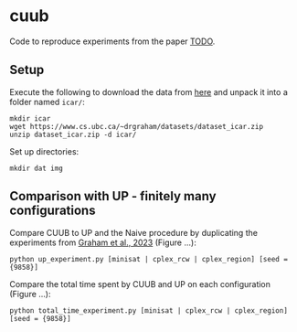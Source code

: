 # cuub

Code to reproduce experiments from the paper [TODO](...).

## Setup

Execute the following to download the data from [here](https://www.cs.ubc.ca/~drgraham/datasets.html) and unpack it into a folder named `icar/`:
```
mkdir icar
wget https://www.cs.ubc.ca/~drgraham/datasets/dataset_icar.zip
unzip dataset_icar.zip -d icar/
```

Set up directories: 
```
mkdir dat img
```

## Comparison with UP - finitely many configurations

Compare CUUB to UP and the Naive procedure by duplicating the experiments from [Graham et al., 2023](https://arxiv.org/abs/2310.20401) (Figure ...):
```
python up_experiment.py [minisat | cplex_rcw | cplex_region] [seed = {9858}]
```

Compare the total time spent by CUUB and UP on each configuration (Figure ...):
```
python total_time_experiment.py [minisat | cplex_rcw | cplex_region] [seed = {9858}]
```


